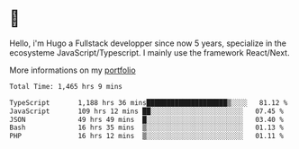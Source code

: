 # 👋 

Hello, i'm Hugo a Fullstack developper since now 5 years, specialize in the ecosysteme JavaScript/Typescript. I mainly use the framework React/Next.

More informations on my [portfolio](https://hcampos.fr)

<!--START_SECTION:waka-->

```txt
Total Time: 1,465 hrs 9 mins

TypeScript       1,188 hrs 36 mins████████████████████▒░░░░   81.12 %
JavaScript       109 hrs 12 mins ██░░░░░░░░░░░░░░░░░░░░░░░   07.45 %
JSON             49 hrs 49 mins  █░░░░░░░░░░░░░░░░░░░░░░░░   03.40 %
Bash             16 hrs 35 mins  ▒░░░░░░░░░░░░░░░░░░░░░░░░   01.13 %
PHP              16 hrs 12 mins  ▒░░░░░░░░░░░░░░░░░░░░░░░░   01.11 %
```

<!--END_SECTION:waka-->
